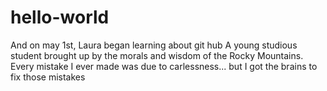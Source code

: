 # hello-world
And on may 1st, Laura began learning about git hub 
A young studious student brought up by the morals and wisdom of the Rocky Mountains. 
Every mistake I ever made was due to carlessness... but I got the brains to fix those mistakes 
